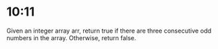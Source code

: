 # 10:11
Given an integer array arr, return true if there are three consecutive odd numbers in the array. Otherwise, return false.
